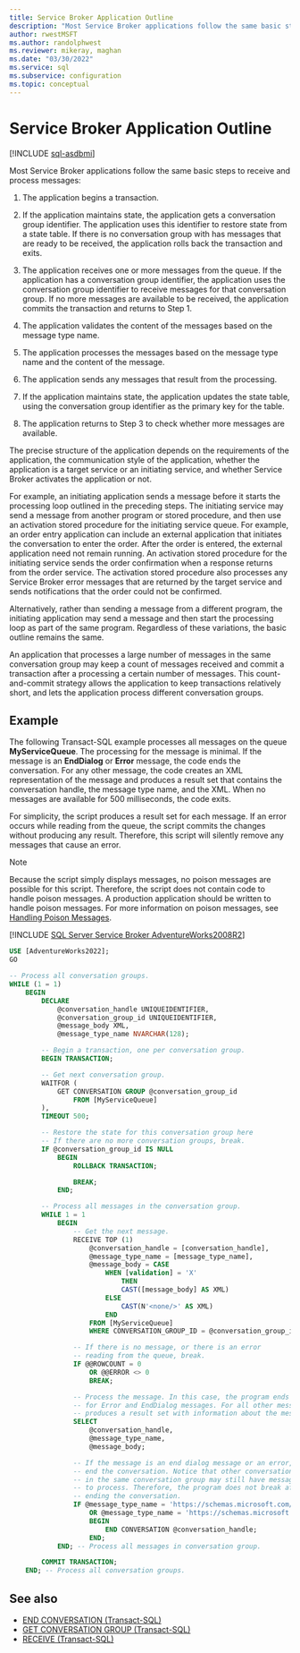 ```yaml
---
title: Service Broker Application Outline
description: "Most Service Broker applications follow the same basic steps to receive and process messages"
author: rwestMSFT
ms.author: randolphwest
ms.reviewer: mikeray, maghan
ms.date: "03/30/2022"
ms.service: sql
ms.subservice: configuration
ms.topic: conceptual
---
```


# Service Broker Application Outline

[!INCLUDE [sql-asdbmi](../../includes/applies-to-version/sql-asdbmi.md)]

Most Service Broker applications follow the same basic steps to receive and process messages:

1.  The application begins a transaction.

2.  If the application maintains state, the application gets a conversation group identifier. The application uses this identifier to restore state from a state table. If there is no conversation group with has messages that are ready to be received, the application rolls back the transaction and exits.

3.  The application receives one or more messages from the queue. If the application has a conversation group identifier, the application uses the conversation group identifier to receive messages for that conversation group. If no more messages are available to be received, the application commits the transaction and returns to Step 1.

4.  The application validates the content of the messages based on the message type name.

5.  The application processes the messages based on the message type name and the content of the message.

6.  The application sends any messages that result from the processing.

7.  If the application maintains state, the application updates the state table, using the conversation group identifier as the primary key for the table.

8.  The application returns to Step 3 to check whether more messages are available.

The precise structure of the application depends on the requirements of the application, the communication style of the application, whether the application is a target service or an initiating service, and whether Service Broker activates the application or not.

For example, an initiating application sends a message before it starts the processing loop outlined in the preceding steps. The initiating service may send a message from another program or stored procedure, and then use an activation stored procedure for the initiating service queue. For example, an order entry application can include an external application that initiates the conversation to enter the order. After the order is entered, the external application need not remain running. An activation stored procedure for the initiating service sends the order confirmation when a response returns from the order service. The activation stored procedure also processes any Service Broker error messages that are returned by the target service and sends notifications that the order could not be confirmed.

Alternatively, rather than sending a message from a different program, the initiating application may send a message and then start the processing loop as part of the same program. Regardless of these variations, the basic outline remains the same.

An application that processes a large number of messages in the same conversation group may keep a count of messages received and commit a transaction after a processing a certain number of messages. This count-and-commit strategy allows the application to keep transactions relatively short, and lets the application process different conversation groups.

## Example

The following Transact-SQL example processes all messages on the queue **MyServiceQueue**. The processing for the message is minimal. If the message is an **EndDialog** or **Error** message, the code ends the conversation. For any other message, the code creates an XML representation of the message and produces a result set that contains the conversation handle, the message type name, and the XML. When no messages are available for 500 milliseconds, the code exits.

For simplicity, the script produces a result set for each message. If an error occurs while reading from the queue, the script commits the changes without producing any result. Therefore, this script will silently remove any messages that cause an error.

> [!NOTE]
> Because the script simply displays messages, no poison messages are possible for this script. Therefore, the script does not contain code to handle poison messages. A production application should be written to handle poison messages. For more information on poison messages, see [Handling Poison Messages](handling-poison-messages.md).

[!INCLUDE [SQL Server Service Broker AdventureWorks2008R2](../../includes/service-broker-adventureworks-2008-r2.md)]

```sql
USE [AdventureWorks2022];
GO

-- Process all conversation groups.
WHILE (1 = 1)
    BEGIN
        DECLARE
            @conversation_handle UNIQUEIDENTIFIER,
            @conversation_group_id UNIQUEIDENTIFIER,
            @message_body XML,
            @message_type_name NVARCHAR(128);

        -- Begin a transaction, one per conversation group.
        BEGIN TRANSACTION;

        -- Get next conversation group.
        WAITFOR (
            GET CONVERSATION GROUP @conversation_group_id
                FROM [MyServiceQueue]
        ),
        TIMEOUT 500;

        -- Restore the state for this conversation group here
        -- If there are no more conversation groups, break.
        IF @conversation_group_id IS NULL
            BEGIN
                ROLLBACK TRANSACTION;

                BREAK;
            END;

        -- Process all messages in the conversation group.
        WHILE 1 = 1
            BEGIN
                -- Get the next message.
                RECEIVE TOP (1)
                    @conversation_handle = [conversation_handle],
                    @message_type_name = [message_type_name],
                    @message_body = CASE
						WHEN [validation] = 'X'
							THEN
							CAST([message_body] AS XML)
						ELSE
							CAST(N'<none/>' AS XML)
						END
                    FROM [MyServiceQueue]
                    WHERE CONVERSATION_GROUP_ID = @conversation_group_id;

                -- If there is no message, or there is an error
                -- reading from the queue, break.
                IF @@ROWCOUNT = 0
                    OR @@ERROR <> 0
                    BREAK;

                -- Process the message. In this case, the program ends the conversation
                -- for Error and EndDialog messages. For all other messages, the program
                -- produces a result set with information about the message.
                SELECT
                    @conversation_handle,
                    @message_type_name,
                    @message_body;

                -- If the message is an end dialog message or an error,
                -- end the conversation. Notice that other conversations
                -- in the same conversation group may still have messages
                -- to process. Therefore, the program does not break after
                -- ending the conversation.
                IF @message_type_name = 'https://schemas.microsoft.com/SQL/ServiceBroker/EndDialog'
                    OR @message_type_name = 'https://schemas.microsoft.com/SQL/ServiceBroker/Error'
                    BEGIN
                        END CONVERSATION @conversation_handle;
                    END;
            END; -- Process all messages in conversation group.

        COMMIT TRANSACTION;
    END; -- Process all conversation groups.
```

## See also

- [END CONVERSATION (Transact-SQL)](../../t-sql/statements/end-conversation-transact-sql.md)
- [GET CONVERSATION GROUP (Transact-SQL)](../../t-sql/statements/get-conversation-group-transact-sql.md)
- [RECEIVE (Transact-SQL)](../../t-sql/statements/receive-transact-sql.md)
